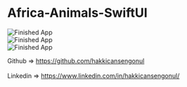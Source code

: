 # Africa-Animals-SwiftUI

![Finished App](https://github.com/hakkicansengonul/images/blob/master/AfricaScreen1.gif)  
![Finished App](https://github.com/hakkicansengonul/images/blob/master/AfricaAnimals1.gif)  
![Finished App](https://github.com/hakkicansengonul/images/blob/master/AfricaAnimals2.gif)  
 
Github => https://github.com/hakkicansengonul <br><br>
Linkedin => https://www.linkedin.com/in/hakkicansengonul/
